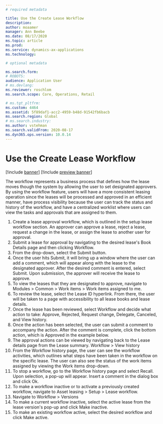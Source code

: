 ```yaml
---
# required metadata

title: Use the Create Lease Workflow
description: 
author: moaamer
manager: Ann Beebe
ms.date: 08/17/2020
ms.topic: article
ms.prod: 
ms.service: dynamics-ax-applications
ms.technology: 

# optional metadata

ms.search.form: 
# ROBOTS: 
audience: Application User
# ms.devlang: 
ms.reviewer: roschlom
ms.search.scope: Core, Operations, Retail

# ms.tgt_pltfrm: 
ms.custom: 4464
ms.assetid: 5f89daf1-acc2-4959-b48d-91542fb6bacb
ms.search.region: Global
# ms.search.industry: 
ms.author: vstehman
ms.search.validFrom: 2020-08-17
ms.dyn365.ops.version: 10.0.14
---
```


# Use the Create Lease Workflow

[!include [banner](../includes/banner.md)]
[!include [preview banner](../includes/preview-banner.md)]

The workflow represents a business process that defines how the lease moves though the system by allowing the user to set designated approvers. By using the workflow feature, users will have a more consistent leasing operation since the leases will be processed and approved in an efficient manner, have process visibility because the user can track the status and history of the workflow, and have a centralized worklist where users can view the tasks and approvals that are assigned to them.

1.	Create a lease approval workflow, which is outlined in the setup lease workflow section. An approver can approve a lease, reject a lease, request a change in the lease, or assign the lease to another user for approval.
2.	Submit a lease for approval by navigating to the desired lease's Book Details page and then clicking Workflow.
3.	From the drop-down, select the Submit button.
4.	Once the user hits Submit, it will bring up a window where the user can add a comment, which will appear along with the lease to the designated approver. After the desired comment is entered, select Submit. Upon submission, the approver will receive the lease to approve.
5.	To view the leases that they are designated to approve, navigate to Modules > Common > Work items > Work items assigned to me.
6.	To review the lease, select the Lease ID hyperlink. From there, the user will be taken to a page with accessibility to all lease books and lease details.
7.	Once the lease has been reviewed, select Workflow and decide what action to take: Approve, Rejected, Request change, Delegate, Canceled, and View history.
8.	Once the action has been selected, the user can submit a comment to accompany the action. After the comment is complete, click the bottom action, which is Approved in the example below.
9.	The approval actions can be viewed by navigating back to the Lease details page from the Lease summary. Workflow > View history
10.	From the Workflow history page, the user can see the workflow activities, which outlines what steps have been taken in the workflow on the specific lease. The user can also see the status of the work items assigned by viewing the Work items drop-down.
11.	To stop a workflow, go to the Workflow history page and select Recall. Upon selection, a pop-up will appear. Insert a comment in the dialog box and click Ok.
12.	To make a workflow inactive or to activate a previously created workflow, navigate to Asset leasing > Setup > Lease workflow.
13.	Navigate to Workflow > Versions
14.	To make a current workflow inactive, select the active lease from the lease version's pop-up and click Make inactive.
15.	To make an existing workflow active, select the desired workflow and click Make active.
